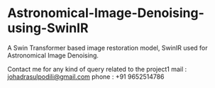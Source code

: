 # Astronomical-Image-Denoising-using-SwinIR
A Swin Transformer based image restoration model, SwinIR used for Astronomical Image Denoising.

Contact me for any kind of query related to the project1
mail : johadrasulpodili@gmail.com
phone : +91 9652514786
